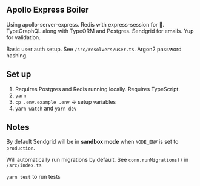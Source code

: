 ## Apollo Express Boiler

Using apollo-server-express. Redis with express-session for 🍪. TypeGraphQL along with TypeORM and Postgres. Sendgrid for emails. Yup for validation.

Basic user auth setup. See `/src/resolvers/user.ts`. Argon2 password hashing.

## Set up

1. Requires Postgres and Redis running locally. Requires TypeScript.
2. `yarn`
3. `cp .env.example .env` -> setup variables
4. `yarn watch` and `yarn dev`

## Notes

By default Sendgrid will be in **sandbox mode** when `NODE_ENV` is set to `production`.

Will automatically run migrations by default. See `conn.runMigrations()` in `/src/index.ts`

`yarn test` to run tests
